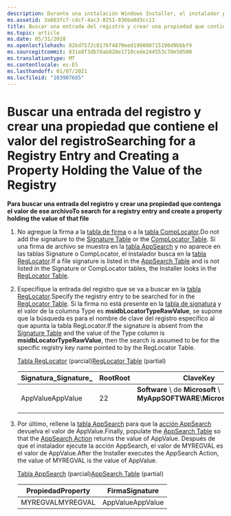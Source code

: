 ```yaml
---
description: Durante una instalación Windows Installer, el instalador puede buscar una entrada del registro y crear una propiedad que contenga el valor del registro.
ms.assetid: 3a663fc7-cdcf-4ac3-8251-836ba0d3cc11
title: Buscar una entrada del registro y crear una propiedad que contiene el valor del registro
ms.topic: article
ms.date: 05/31/2018
ms.openlocfilehash: 82bd7572c0176f4870eed199800715190d9bbbf9
ms.sourcegitcommit: 831e8f3db78ab820e1710cede244553c70e50500
ms.translationtype: MT
ms.contentlocale: es-ES
ms.lasthandoff: 01/07/2021
ms.locfileid: "103907685"
---
```

# <a name="searching-for-a-registry-entry-and-creating-a-property-holding-the-value-of-the-registry"></a><span data-ttu-id="bd90a-103">Buscar una entrada del registro y crear una propiedad que contiene el valor del registro</span><span class="sxs-lookup"><span data-stu-id="bd90a-103">Searching for a Registry Entry and Creating a Property Holding the Value of the Registry</span></span>

<span data-ttu-id="bd90a-104">**Para buscar una entrada del registro y crear una propiedad que contenga el valor de ese archivo**</span><span class="sxs-lookup"><span data-stu-id="bd90a-104">**To search for a registry entry and create a property holding the value of that file**</span></span>

1.  <span data-ttu-id="bd90a-105">No agregue la firma a la [tabla de firma](signature-table.md) o a la [tabla CompLocator](complocator-table.md).</span><span class="sxs-lookup"><span data-stu-id="bd90a-105">Do not add the signature to the [Signature Table](signature-table.md) or the [CompLocator Table](complocator-table.md).</span></span> <span data-ttu-id="bd90a-106">Si una firma de archivo se muestra en la [tabla AppSearch](appsearch-table.md) y no aparece en las tablas Signature o CompLocator, el instalador busca en la [tabla RegLocator](reglocator-table.md).</span><span class="sxs-lookup"><span data-stu-id="bd90a-106">If a file signature is listed in the [AppSearch Table](appsearch-table.md) and is not listed in the Signature or CompLocator tables, the Installer looks in the [RegLocator Table](reglocator-table.md).</span></span>

2.  <span data-ttu-id="bd90a-107">Especifique la entrada del registro que se va a buscar en la [tabla RegLocator](reglocator-table.md).</span><span class="sxs-lookup"><span data-stu-id="bd90a-107">Specify the registry entry to be searched for in the [RegLocator Table](reglocator-table.md).</span></span> <span data-ttu-id="bd90a-108">Si la firma no está presente en la [tabla de signatura](signature-table.md) y el valor de la columna Type es **msidbLocatorTypeRawValue**, se supone que la búsqueda es para el nombre de clave del registro específico al que apunta la tabla RegLocator.</span><span class="sxs-lookup"><span data-stu-id="bd90a-108">If the signature is absent from the [Signature Table](signature-table.md) and the value of the Type column is **msidbLocatorTypeRawValue**, then the search is assumed to be for the specific registry key name pointed to by the RegLocator Table.</span></span>

    <span data-ttu-id="bd90a-109">[Tabla RegLocator](reglocator-table.md) (parcial)</span><span class="sxs-lookup"><span data-stu-id="bd90a-109">[RegLocator Table](reglocator-table.md) (partial)</span></span>

    

    | <span data-ttu-id="bd90a-110">Signatura\_</span><span class="sxs-lookup"><span data-stu-id="bd90a-110">Signature\_</span></span>         | <span data-ttu-id="bd90a-111">Root</span><span class="sxs-lookup"><span data-stu-id="bd90a-111">Root</span></span>         | <span data-ttu-id="bd90a-112">Clave</span><span class="sxs-lookup"><span data-stu-id="bd90a-112">Key</span></span>                                                           | <span data-ttu-id="bd90a-113">Nombre</span><span class="sxs-lookup"><span data-stu-id="bd90a-113">Name</span></span>                  | <span data-ttu-id="bd90a-114">Tipo</span><span class="sxs-lookup"><span data-stu-id="bd90a-114">Type</span></span>                                    |
    |---------------------|--------------|---------------------------------------------------------------|-----------------------|-----------------------------------------|
    | <span data-ttu-id="bd90a-115">AppValue</span><span class="sxs-lookup"><span data-stu-id="bd90a-115">AppValue</span></span><br/> | <span data-ttu-id="bd90a-116">2</span><span class="sxs-lookup"><span data-stu-id="bd90a-116">2</span></span><br/> | <span data-ttu-id="bd90a-117">**Software** \\ de **Microsoft** \\ **MyApp**</span><span class="sxs-lookup"><span data-stu-id="bd90a-117">**SOFTWARE**\\**Microsoft**\\**MyApp**</span></span><br/> <br/> | <span data-ttu-id="bd90a-118">**Myname**</span><span class="sxs-lookup"><span data-stu-id="bd90a-118">**Myname**</span></span><br/> | <span data-ttu-id="bd90a-119">**msidbLocatorTypeRawValue**</span><span class="sxs-lookup"><span data-stu-id="bd90a-119">**msidbLocatorTypeRawValue**</span></span><br/> |

    

     

3.  <span data-ttu-id="bd90a-120">Por último, rellene la [tabla AppSearch](appsearch-table.md) para que la [acción AppSearch](appsearch-action.md) devuelva el valor de AppValue.</span><span class="sxs-lookup"><span data-stu-id="bd90a-120">Finally, populate the [AppSearch Table](appsearch-table.md) so that the [AppSearch Action](appsearch-action.md) returns the value of AppValue.</span></span> <span data-ttu-id="bd90a-121">Después de que el instalador ejecute la acción AppSearch, el valor de MYREGVAL es el valor de AppValue.</span><span class="sxs-lookup"><span data-stu-id="bd90a-121">After the Installer executes the AppSearch Action, the value of MYREGVAL is the value of AppValue.</span></span>

    <span data-ttu-id="bd90a-122">[Tabla AppSearch](appsearch-table.md) (parcial)</span><span class="sxs-lookup"><span data-stu-id="bd90a-122">[AppSearch Table](appsearch-table.md) (partial)</span></span>

    

    | <span data-ttu-id="bd90a-123">Propiedad</span><span class="sxs-lookup"><span data-stu-id="bd90a-123">Property</span></span>            | <span data-ttu-id="bd90a-124">Firma</span><span class="sxs-lookup"><span data-stu-id="bd90a-124">Signature</span></span>           |
    |---------------------|---------------------|
    | <span data-ttu-id="bd90a-125">MYREGVAL</span><span class="sxs-lookup"><span data-stu-id="bd90a-125">MYREGVAL</span></span><br/> | <span data-ttu-id="bd90a-126">AppValue</span><span class="sxs-lookup"><span data-stu-id="bd90a-126">AppValue</span></span><br/> |

    

     

 

 




